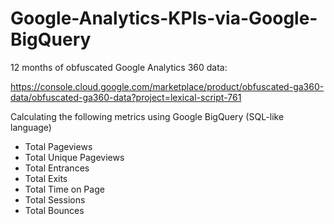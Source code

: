 # Google-Analytics-KPIs-via-Google-BigQuery

12 months of obfuscated Google Analytics 360 data:

https://console.cloud.google.com/marketplace/product/obfuscated-ga360-data/obfuscated-ga360-data?project=lexical-script-761


Calculating the following metrics using Google BigQuery (SQL-like language)
- Total Pageviews
- Total Unique Pageviews
- Total Entrances
- Total Exits
- Total Time on Page
- Total Sessions
- Total Bounces
